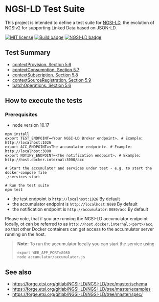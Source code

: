 # NGSI-LD Test Suite

This project is intended to define a test suite for [NGSI-LD](https://www.etsi.org/deliver/etsi_gs/CIM/001_099/004/01.01.01_60/gs_CIM004v010101p.pdf),
the evolution of NGSIv2 for supporting Linked Data based on JSON-LD.

[![MIT license][license-image]][license-url]
[![Build badge](https://img.shields.io/travis/FIWARE/NGSI-LD_TestSuite.svg?branch=master "Travis build status")](https://travis-ci.org/FIWARE/NGSI-LD_TestSuite/?branch=master)
[![NGSI-LD badge](https://img.shields.io/badge/NGSI-LD-red.svg)](https://www.etsi.org/deliver/etsi_gs/CIM/001_099/009/01.01.01_60/gs_CIM009v010101p.pdf)

## Test Summary

* [contextProvision. Section 5.6](./)
* [contextConsumption. Section 5.7](./contextConsumption)
* [contextSubscription. Section 5.8](./contextSubscription)
* [contextSourceRegistration. Section 5.9](./contextSourceRegistration)
* [batchOperations. Section 5.6](./batchOperations)

## How to execute the tests

### Prerequisites

* node version 10.17


```console
npm install
export TEST_ENDPOINT=<Your NGSI-LD Broker endpoint>. # Example: http://localhost:1026
export ACC_ENDPOINT=<The accumulator endpoint>. # Example: http://localhost:3000
export NOTIFY_ENDPOINT=<The notification endpoint>. # Example: http://host.docker.internal:3000/acc

# Start the accumulator and services under test - e.g. to start the docker-compose file
./services start

# Run the test suite
npm test
```

-  the test endpoint is `http://localhost:1026` By default
-  the accumulator endpoint is `http://localhost:8080` By default
-  the notification endpoint is `http://accumulator:8080/acc` By default

Please note, that if you are running the NGSI-LD accumulator endpoint locally,
ot can be referred to as  `http://host.docker.internal:<port>/acc`, so that  other Docker containers can get access to the accumulator server running on the host.

> **Note:** To run the accumulator locally you can start the service using
> ```console
> export WEB_APP_PORT=8080
> node accumulator/accumulator.js
> ```

[license-image]: https://img.shields.io/badge/license-MIT-blue.svg
[license-url]: LICENSE

## See also

* https://forge.etsi.org/gitlab/NGSI-LD/NGSI-LD/tree/master/schema
* https://forge.etsi.org/gitlab/NGSI-LD/NGSI-LD/tree/master/examples
* https://forge.etsi.org/gitlab/NGSI-LD/NGSI-LD/tree/master/spec/
